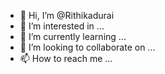 - 👋 Hi, I’m @Rithikadurai
- 👀 I’m interested in ...
- 🌱 I’m currently learning ...
- 💞️ I’m looking to collaborate on ...
- 📫 How to reach me ...

<!---
Rithikadurai/Rithikadurai is a ✨ special ✨ repository because its `README.md` (this file) appears on your GitHub profile.
You can click the Preview link to take a look at your changes.
--->

